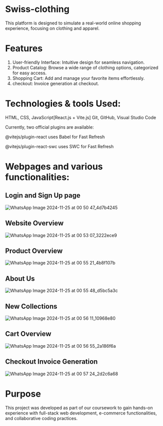 # Swiss-clothing
This platform is designed to simulate a real-world online shopping experience, focusing on clothing and apparel.

# Features
1. User-friendly Interface: Intuitive design for seamless navigation.
2. Product Catalog: Browse a wide range of clothing options, categorized for easy access.
3. Shopping Cart: Add and manage your favorite items effortlessly.
4. checkout: Invoice generation at checkout.

# Technologies & tools Used:
HTML, CSS, JavaScript[React.js + Vite.js]
Git, GitHub, Visual Studio Code


Currently, two official plugins are available:


@vitejs/plugin-react uses Babel for Fast Refresh


@vitejs/plugin-react-swc uses SWC for Fast Refresh

# Webpages and various functionalities:
## Login and Sign Up page
![WhatsApp Image 2024-11-25 at 00 50 47_4d7b4245](https://github.com/user-attachments/assets/e5460fcf-becd-4088-97c8-b67d7203e830)
## Website Overview
![WhatsApp Image 2024-11-25 at 00 53 07_3222ece9](https://github.com/user-attachments/assets/bf0e449b-f3e0-4f78-9fc7-b304135b2dd1)
## Product Overview
![WhatsApp Image 2024-11-25 at 00 55 21_4b8f107b](https://github.com/user-attachments/assets/ee5783a1-828b-4786-ab26-dbc4e3eab61b)
## About Us
![WhatsApp Image 2024-11-25 at 00 55 48_d5bc5a3c](https://github.com/user-attachments/assets/26b30551-05b8-4618-90c2-0aae9241fffa)
## New Collections
![WhatsApp Image 2024-11-25 at 00 56 11_10968e80](https://github.com/user-attachments/assets/946904d8-e794-4c67-843f-53a4315efe53)
## Cart Overview
![WhatsApp Image 2024-11-25 at 00 56 55_2a186f6a](https://github.com/user-attachments/assets/d0ac54dc-3730-4c2d-af8c-5da86948f32f)
## Checkout Invoice Generation
![WhatsApp Image 2024-11-25 at 00 57 24_2d2c6a68](https://github.com/user-attachments/assets/01d64e8f-70b2-43d2-b489-ac2ca33f28e9)


# Purpose
This project was developed as part of our coursework to gain hands-on experience with full-stack web development, e-commerce functionalities, and collaborative coding practices.
